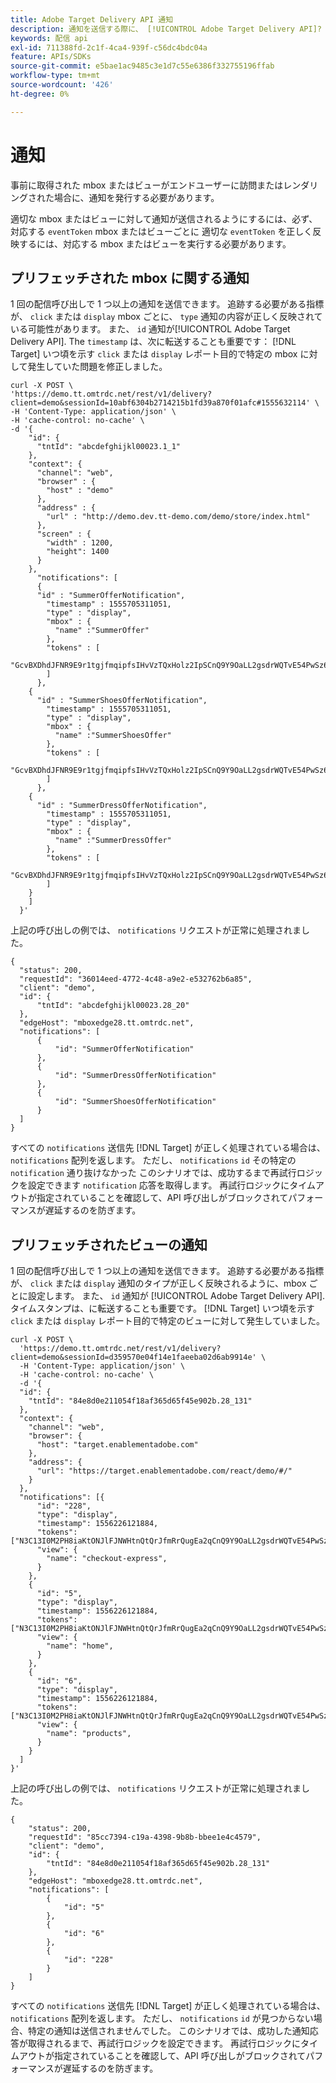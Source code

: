 ```yaml
---
title: Adobe Target Delivery API 通知
description: 通知を送信する際に、 [!UICONTROL Adobe Target Delivery API]?
keywords: 配信 api
exl-id: 711388fd-2c1f-4ca4-939f-c56dc4bdc04a
feature: APIs/SDKs
source-git-commit: e5bae1ac9485c3e1d7c55e6386f332755196ffab
workflow-type: tm+mt
source-wordcount: '426'
ht-degree: 0%

---
```


#  通知 

事前に取得された mbox またはビューがエンドユーザーに訪問またはレンダリングされた場合に、通知を発行する必要があります。

適切な mbox またはビューに対して通知が送信されるようにするには、必ず、対応する `eventToken` mbox またはビューごとに 適切な `eventToken` を正しく反映するには、対応する mbox またはビューを実行する必要があります。

## プリフェッチされた mbox に関する通知

1 回の配信呼び出しで 1 つ以上の通知を送信できます。 追跡する必要がある指標が、 `click` または `display` mbox ごとに、 `type` 通知の内容が正しく反映されている可能性があります。 また、 `id` 通知が[!UICONTROL  Adobe Target Delivery API]. The `timestamp` は、次に転送することも重要です： [!DNL Target] いつ頃を示す `click` または `display` レポート目的で特定の mbox に対して発生していた問題を修正しました。

```
curl -X POST \
'https://demo.tt.omtrdc.net/rest/v1/delivery?client=demo&sessionId=10abf6304b2714215b1fd39a870f01afc#1555632114' \
-H 'Content-Type: application/json' \
-H 'cache-control: no-cache' \
-d '{
    "id": {
      "tntId": "abcdefghijkl00023.1_1"
    },
    "context": {
      "channel": "web",
      "browser" : {
        "host" : "demo"
      },
      "address" : {
        "url" : "http://demo.dev.tt-demo.com/demo/store/index.html"
      },
      "screen" : {
        "width" : 1200,
        "height": 1400
      }
    },
      "notifications": [
      {
      "id" : "SummerOfferNotification",
        "timestamp" : 1555705311051,
        "type" : "display",
        "mbox" : {
          "name" :"SummerOffer"   
        },
        "tokens" : [
          "GcvBXDhdJFNR9E9r1tgjfmqipfsIHvVzTQxHolz2IpSCnQ9Y9OaLL2gsdrWQTvE54PwSz67rmXWmSnkXpSSS2Q"
        ]
      },
    {
      "id" : "SummerShoesOfferNotification",
        "timestamp" : 1555705311051,
        "type" : "display",
        "mbox" : {
          "name" :"SummerShoesOffer"   
        },
        "tokens" : [
          "GcvBXDhdJFNR9E9r1tgjfmqipfsIHvVzTQxHolz2IpSCnQ9Y9OaLL2gsdrWQTvE54PwSz67rmXWmSnkXpSSS2Q"
        ]
      },
    {
      "id" : "SummerDressOfferNotification",
        "timestamp" : 1555705311051,
        "type" : "display",
        "mbox" : {
          "name" :"SummerDressOffer"   
        },
        "tokens" : [
          "GcvBXDhdJFNR9E9r1tgjfmqipfsIHvVzTQxHolz2IpSCnQ9Y9OaLL2gsdrWQTvE54PwSz67rmXWmSnkXpSSS2Q"
        ]
    } 
    ]
  }'
```

上記の呼び出しの例では、 `notifications` リクエストが正常に処理されました。

```
{
  "status": 200,
  "requestId": "36014eed-4772-4c48-a9e2-e532762b6a85",
  "client": "demo",
  "id": {
      "tntId": "abcdefghijkl00023.28_20"
  },
  "edgeHost": "mboxedge28.tt.omtrdc.net",
  "notifications": [
      {
          "id": "SummerOfferNotification"
      },
      {
          "id": "SummerDressOfferNotification"
      },
      {
          "id": "SummerShoesOfferNotification"
      }
  ]
}
```

すべての `notifications` 送信先 [!DNL Target] が正しく処理されている場合は、 `notifications` 配列を返します。 ただし、 `notifications` `id` その特定の `notification` 通り抜けなかった このシナリオでは、成功するまで再試行ロジックを設定できます `notification` 応答を取得します。 再試行ロジックにタイムアウトが指定されていることを確認して、API 呼び出しがブロックされてパフォーマンスが遅延するのを防ぎます。

## プリフェッチされたビューの通知

1 回の配信呼び出しで 1 つ以上の通知を送信できます。 追跡する必要がある指標が、 `click` または `display` 通知のタイプが正しく反映されるように、mbox ごとに設定します。 また、 `id` 通知が [!UICONTROL Adobe Target Delivery API]. タイムスタンプは、に転送することも重要です。 [!DNL Target] いつ頃を示す `click` または `display` レポート目的で特定のビューに対して発生していました。

```
curl -X POST \
  'https://demo.tt.omtrdc.net/rest/v1/delivery?client=demo&sessionId=d359570e04f14e1faeeba02d6ab9914e' \
  -H 'Content-Type: application/json' \
  -H 'cache-control: no-cache' \
  -d '{
  "id": {
    "tntId": "84e8d0e211054f18af365d65f45e902b.28_131"
  },
  "context": {
    "channel": "web",
    "browser": {
      "host": "target.enablementadobe.com"
    },
    "address": {
      "url": "https://target.enablementadobe.com/react/demo/#/"
    }
  },
  "notifications": [{
      "id": "228",
      "type": "display",
      "timestamp": 1556226121884,
      "tokens": ["N3C13I0M2PH8iaKtONJlFJNWHtnQtQrJfmRrQugEa2qCnQ9Y9OaLL2gsdrWQTvE54PwSz67rmXWmSnkXpSSS2Q=="],
      "view": {
        "name": "checkout-express",
      }
    },
    {
      "id": "5",
      "type": "display",
      "timestamp": 1556226121884,
      "tokens": ["N3C13I0M2PH8iaKtONJlFJNWHtnQtQrJfmRrQugEa2qCnQ9Y9OaLL2gsdrWQTvE54PwSz67rmXWmSnkXpSSS2Q=="],
      "view": {
        "name": "home",
      }
    },
    {
      "id": "6",
      "type": "display",
      "timestamp": 1556226121884,
      "tokens": ["N3C13I0M2PH8iaKtONJlFJNWHtnQtQrJfmRrQugEa2qCnQ9Y9OaLL2gsdrWQTvE54PwSz67rmXWmSnkXpSSS2Q=="],
      "view": {
        "name": "products",
      }
    }
  ]
}'
```

上記の呼び出しの例では、 `notifications` リクエストが正常に処理されました。

```
{
    "status": 200,
    "requestId": "85cc7394-c19a-4398-9b8b-bbee1e4c4579",
    "client": "demo",
    "id": {
        "tntId": "84e8d0e211054f18af365d65f45e902b.28_131"
    },
    "edgeHost": "mboxedge28.tt.omtrdc.net",
    "notifications": [
        {
            "id": "5"
        },
        {
            "id": "6"
        },
        {
            "id": "228"
        }
    ]
}
```

すべての `notifications` 送信先  [!DNL Target] が正しく処理されている場合は、 `notifications` 配列を返します。 ただし、 `notifications` `id` が見つからない場合、特定の通知は送信されませんでした。 このシナリオでは、成功した通知応答が取得されるまで、再試行ロジックを設定できます。 再試行ロジックにタイムアウトが指定されていることを確認して、API 呼び出しがブロックされてパフォーマンスが遅延するのを防ぎます。
